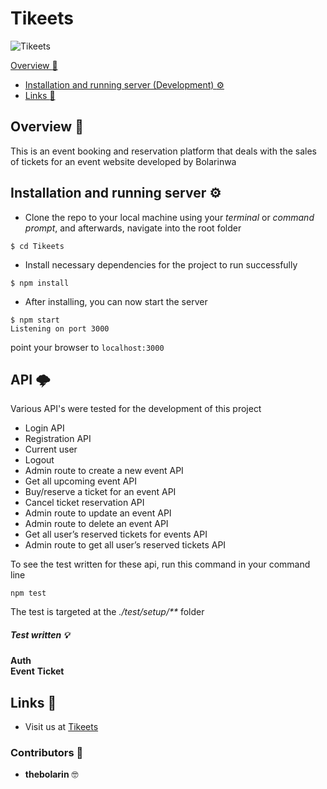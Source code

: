 # Tikeets

![Tikeets](https://github.com/thebolarin/Tikeets/workflows/test/badge.svg)


   [Overview :notebook_with_decorative_cover:](#overview-notebook_with_decorative_cover)
-   [Installation and running server (Development) :gear:](#installation-and-running-server-gear)
-   [Links :link:](#links-link)

## Overview :notebook_with_decorative_cover: 
This is an event booking and reservation platform that deals with the sales of tickets for an event website developed by Bolarinwa

## Installation and running server :gear:
* Clone the repo to your local machine using your _terminal_ or _command prompt_, and afterwards, navigate into the root folder  
```shell script
$ cd Tikeets
```

* Install necessary dependencies for the project to run successfully
```shell script
$ npm install
```

* After installing, you can now start the server
```shell script
$ npm start
Listening on port 3000
```

point your browser to ```localhost:3000```

## API :cloud_with_lightning: 
Various API's were tested for the development of this project
* Login API
* Registration API  
* Current user 
* Logout
* Admin route to create a new event API  
* Get all upcoming event API 
* Buy/reserve a ticket for an event API 
* Cancel ticket reservation API 
* Admin route to update an event API 
* Admin route to delete an event API
* Get all user’s reserved tickets for events API 
* Admin route to get all user’s reserved tickets API 

To see the test written for these api, run this command in your command line
```shell script
npm test
```
The test is targeted at the _./test/setup/**_ folder

##### Test written  :bulb:

**Auth**  
**Event** 
**Ticket** 

## Links :link:

* Visit us at <a href="https://tikeet.herokuapp.com/" target="_blank">Tikeets</a>


### Contributors :book:
* **thebolarin** :nerd_face: